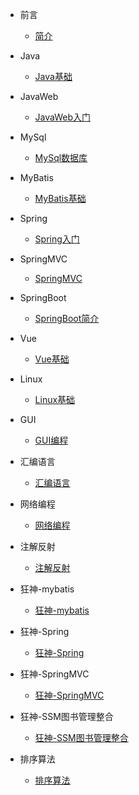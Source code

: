 - 前言
    - [简介](zh-cn/README.md)

- Java
    - [Java基础](zh-cn/Java/JAVA基础.md)

- JavaWeb   
    - [JavaWeb入门](zh-cn/JavaWeb/JavaWeb.md)

- MySql   
    - [MySql数据库](zh-cn/MySql/MySql数据库.md)

- MyBatis   
    - [MyBatis基础](zh-cn/MyBatis/MyBatis.md)

- Spring   
    - [Spring入门](zh-cn/Spring/Spring.md)

- SpringMVC   
    - [SpringMVC](zh-cn/SpringMVC/SpringMVC.md)

- SpringBoot   
    - [SpringBoot简介](zh-cn/SpringBoot/SpringBoot.md)

- Vue   
    - [Vue基础](zh-cn/Vue/Vue基础.md)
- Linux   
    - [Linux基础](zh-cn/Linux基础/Linux基础.md)
- GUI   
    - [GUI编程](zh-cn/GUI/GUI.md)

- 汇编语言   
    - [汇编语言](zh-cn/汇编语言/汇编语言.md)
- 网络编程   
    - [网络编程](zh-cn/网络编程/网络编程.md)
- 注解反射   
    - [注解反射](zh-cn/注解反射/注解反射.md)

- 狂神-mybatis   
    - [狂神-mybatis](zh-cn/狂神-mybatis/狂神-mybatis.md)

- 狂神-Spring   
    - [狂神-Spring](zh-cn/狂神-Spring/狂神-Spring.md)

- 狂神-SpringMVC   
    - [狂神-SpringMVC](zh-cn/狂神-SpringMVC/狂神-SpringMVC.md)

- 狂神-SSM图书管理整合   
    - [狂神-SSM图书管理整合](zh-cn/狂神-SSM图书管理整合/狂神-SSM图书管理整合.md)

- 排序算法
    - [排序算法](zh-cn/排序算法.md)

